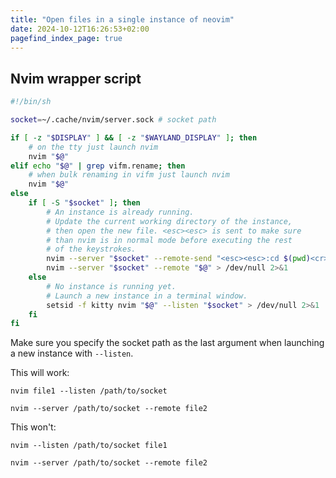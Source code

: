 ```yaml
---
title: "Open files in a single instance of neovim"
date: 2024-10-12T16:26:53+02:00
pagefind_index_page: true
---
```


## Nvim wrapper script

```sh
#!/bin/sh

socket=~/.cache/nvim/server.sock # socket path

if [ -z "$DISPLAY" ] && [ -z "$WAYLAND_DISPLAY" ]; then
    # on the tty just launch nvim
    nvim "$@"
elif echo "$@" | grep vifm.rename; then
    # when bulk renaming in vifm just launch nvim
    nvim "$@"
else
    if [ -S "$socket" ]; then
        # An instance is already running.
        # Update the current working directory of the instance,
        # then open the new file. <esc><esc> is sent to make sure
        # than nvim is in normal mode before executing the rest
        # of the keystrokes.
        nvim --server "$socket" --remote-send "<esc><esc>:cd $(pwd)<cr>" > /dev/null 2>&1
        nvim --server "$socket" --remote "$@" > /dev/null 2>&1
    else
        # No instance is running yet.
        # Launch a new instance in a terminal window.
        setsid -f kitty nvim "$@" --listen "$socket" > /dev/null 2>&1
    fi
fi
```

Make sure you specify the socket path as the last argument when launching a new instance with `--listen`.

This will work:

```terminal
nvim file1 --listen /path/to/socket
```

```terminal
nvim --server /path/to/socket --remote file2
```

This won't:

```terminal
nvim --listen /path/to/socket file1
```

```terminal
nvim --server /path/to/socket --remote file2
```
